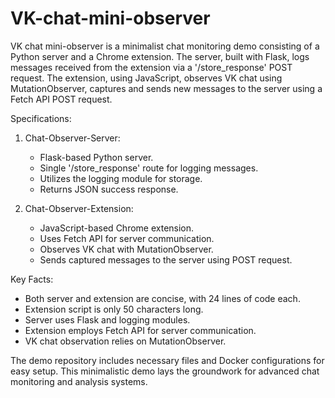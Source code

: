 # VK-chat-mini-observer

VK chat mini-observer is a minimalist chat monitoring demo consisting of a Python server and a Chrome extension. The server, built with Flask, logs messages received from the extension via a '/store_response' POST request. The extension, using JavaScript, observes VK chat using MutationObserver, captures and sends new messages to the server using a Fetch API POST request.

Specifications:
1. Chat-Observer-Server:
   - Flask-based Python server.
   - Single '/store_response' route for logging messages.
   - Utilizes the logging module for storage.
   - Returns JSON success response.

2. Chat-Observer-Extension:
   - JavaScript-based Chrome extension.
   - Uses Fetch API for server communication.
   - Observes VK chat with MutationObserver.
   - Sends captured messages to the server using POST request.

Key Facts:
- Both server and extension are concise, with 24 lines of code each.
- Extension script is only 50 characters long.
- Server uses Flask and logging modules.
- Extension employs Fetch API for server communication.
- VK chat observation relies on MutationObserver.

The demo repository includes necessary files and Docker configurations for easy setup. This minimalistic demo lays the groundwork for advanced chat monitoring and analysis systems.
